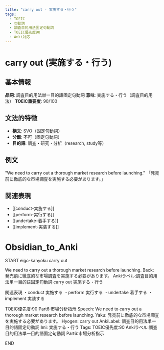 ```yaml
---
title: "carry out - 実施する・行う"
tags:
  - TOEIC
  - 句動詞
  - 調査目的用法固定句動詞
  - TOEIC優先度90
  - Anki対応
---
```


# carry out (実施する・行う)

## 基本情報
**品詞**: 調査目的用法単一目的語固定句動詞
**意味**: 実施する・行う（調査目的用法）
**TOEIC重要度**: 90/100

## 文法的特徴
- **構文**: SVO（固定句動詞）
- **分離**: 不可（固定句動詞）
- **目的語**: 調査・研究・分析（research, study等）

## 例文
"We need to carry out a thorough market research before launching."
「発売前に徹底的な市場調査を実施する必要があります。」

## 関連表現
- [[conduct-実施する]]
- [[perform-実行する]]
- [[undertake-着手する]]
- [[implement-実装する]]

# Obsidian_to_Anki
START
eigo-kanyoku
carry out

We need to carry out a thorough market research before launching.
Back: 
発売前に徹底的な市場調査を実施する必要があります。
Ankiラベル:調査目的用法単一目的語固定句動詞
carry out
実施する・行う

関連表現
・conduct 実施する
・perform 実行する
・undertake 着手する
・implement 実装する

TOEIC優先度:90
Part6:市場分析指示
Speech: We need to carry out a thorough market research before launching.
Yaku: 発売前に徹底的な市場調査を実施する必要があります。
Hyogen: carry out
AnkiLabel: 調査目的用法単一目的語固定句動詞
Imi: 実施する・行う
Tags: TOEIC優先度:90 Ankiラベル:調査目的用法単一目的語固定句動詞 Part6:市場分析指示
<!--ID: 1753001097621-->
END 